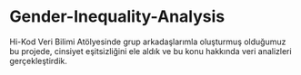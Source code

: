 # Gender-Inequality-Analysis

Hi-Kod Veri Bilimi Atölyesinde grup arkadaşlarımla oluşturmuş olduğumuz bu projede, cinsiyet eşitsizliğini ele aldık ve bu konu hakkında veri analizleri gerçekleştirdik.

